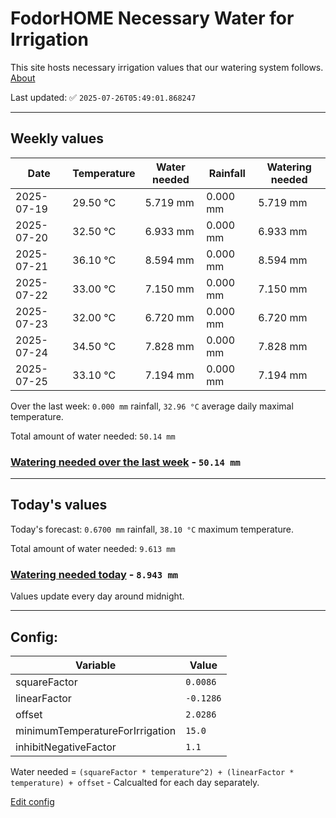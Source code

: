 # FodorHOME Necessary Water for Irrigation

This site hosts necessary irrigation values that our watering system follows. [About](https://github.com/redyau/irrigation)

Last updated: ✅ `2025-07-26T05:49:01.868247`

---

## Weekly values

| Date | Temperature | Water needed | Rainfall | Watering needed |
|-----|-----|-----|-----|-----|
| 2025-07-19 | 29.50 °C | 5.719 mm | 0.000 mm | 5.719 mm |
| 2025-07-20 | 32.50 °C | 6.933 mm | 0.000 mm | 6.933 mm |
| 2025-07-21 | 36.10 °C | 8.594 mm | 0.000 mm | 8.594 mm |
| 2025-07-22 | 33.00 °C | 7.150 mm | 0.000 mm | 7.150 mm |
| 2025-07-23 | 32.00 °C | 6.720 mm | 0.000 mm | 6.720 mm |
| 2025-07-24 | 34.50 °C | 7.828 mm | 0.000 mm | 7.828 mm |
| 2025-07-25 | 33.10 °C | 7.194 mm | 0.000 mm | 7.194 mm |


Over the last week: `0.000 mm` rainfall, `32.96 °C` average daily maximal temperature.

Total amount of water needed: `50.14 mm`

### [Watering needed over the last week](lastweek.txt) - `50.14 mm`

---

## Today's values

Today's forecast: `0.6700 mm` rainfall, `38.10 °C` maximum temperature.

Total amount of water needed: `9.613 mm`

### [Watering needed today](today.txt) - `8.943 mm`

Values update every day around midnight.

---

## Config:

| Variable | Value |
|-----|-----|
| squareFactor | `0.0086` |
| linearFactor | `-0.1286` |
| offset | `2.0286` |
| minimumTemperatureForIrrigation | `15.0` |
| inhibitNegativeFactor | `1.1` |

Water needed = `(squareFactor * temperature^2) + (linearFactor * temperature) + offset` - Calcualted for each day separately.

[Edit config](https://github.com/RedyAu/irrigation/edit/main/config.json)
